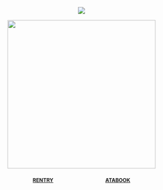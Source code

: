 <div align="center"> 
  
![](https://komarev.com/ghpvc/?username=vampiresoul&color=f1cb5a&label=ꔫ)

<p align="center"> <img width="340" src="https://file.garden/Zx4tbq1Z7kthgAaN/inv.jpeg">


<div align="center"> 
 
<sub>[**RENTRY**](https://rentry.co/COWGlRL)⠀⠀⠀⠀⠀⠀<img width="17" src="https://files.catbox.moe/ta6x1q.gif">⠀⠀⠀⠀⠀⠀[**ATABOOK**](https://soulripper.atabook.org/)</sub>

